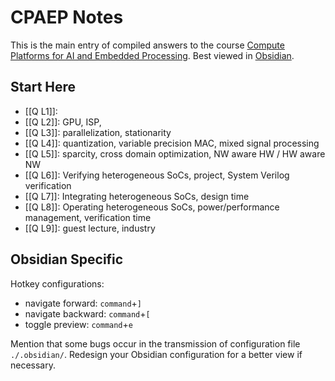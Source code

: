 # CPAEP Notes

This is the main entry of compiled answers to the course [Compute Platforms for AI and Embedded Processing](https://onderwijsaanbod.kuleuven.be/syllabi/e/H05H2AE.htm). Best viewed in [Obsidian](https://obsidian.md/). 

## Start Here

- [[Q L1]]: 
- [[Q L2]]: GPU, ISP, 
- [[Q L3]]: parallelization, stationarity
- [[Q L4]]: quantization, variable precision MAC, mixed signal processing
- [[Q L5]]: sparcity, cross domain optimization, NW aware HW / HW aware NW
- [[Q L6]]: Verifying  heterogeneous SoCs, project, System Verilog verification
- [[Q L7]]: Integrating heterogeneous SoCs, design time
- [[Q L8]]: Operating heterogeneous SoCs, power/performance management, verification time
- [[Q L9]]: guest lecture, industry

## Obsidian Specific

Hotkey configurations: 
- navigate forward: `command`+`]`
- navigate backward: `command`+`[`
- toggle preview: `command`+`e`

Mention that some bugs occur in the transmission of configuration file `./.obsidian/`. Redesign your Obsidian configuration for a better view if necessary. 